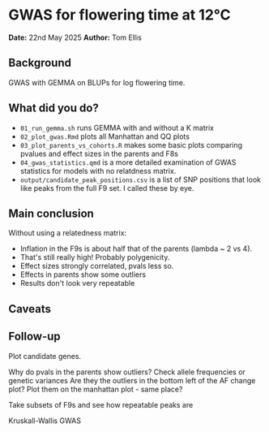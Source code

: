# GWAS for flowering time at 12°C

**Date:** 22nd May 2025
**Author:** Tom Ellis

## Background

GWAS with GEMMA on BLUPs for log flowering time.

## What did you do?

- `01_run_gemma.sh` runs GEMMA with and without a K matrix
- `02_plot_gwas.Rmd` plots all Manhattan and QQ plots
- `03_plot_parents_vs_cohorts.R` makes some basic plots comparing pvalues and
    effect sizes in the parents and F8s
- `04_gwas_statistics.qmd` is a more detailed examination of GWAS statistics for
    models with no relatdness matrix.
- `output/candidate_peak_positions.csv` is a list of SNP positions that look
    like peaks from the full F9 set. I called these by eye.

## Main conclusion

Without using a relatedness matrix:

- Inflation in the F9s is about half that of the parents (lambda ~ 2 vs 4).
- That's still really high! Probably polygenicity.
- Effect sizes strongly correlated, pvals less so.
- Effects in parents show some outliers
- Results don't look very repeatable

## Caveats


## Follow-up

Plot candidate genes.

Why do pvals in the parents show outliers?
Check allele frequencies or genetic variances
    Are they the outliers in the bottom left of the AF change plot?
Plot them on the manhattan plot - same place?

Take subsets of F9s and see how repeatable peaks are

Kruskall-Wallis GWAS